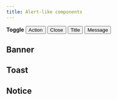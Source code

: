 ```yaml
---
title: Alert-like components
---
```


<div class="qwerqwerqwerqwer d-pt64">
  <div class="d-d-flex d-d-flex d-jc-center d-flow8 d-ai-center">
    <strong>Toggle</strong>
    <button class="d-btn d-btn--outlined" onclick="(() => { const buttons = document.querySelectorAll('.d-notice__actions .d-btn--outlined'); buttons.forEach(button => { button.style.display = button.style.display === 'none' ? 'block' : 'none'; }); })()"><dt-icon name="eye" size="300" /> Action</button>
    <button class="d-btn d-btn--outlined" onclick="(() => { const buttons = document.querySelectorAll('.d-notice__actions .d-btn--circle'); buttons.forEach(button => { button.style.display = button.style.display === 'none' ? 'block' : 'none'; }); })()"><dt-icon name="eye" size="300" /> Close</button>
    <button class="d-btn d-btn--outlined" onclick="(() => { const buttons = document.querySelectorAll('.d-notice__title'); buttons.forEach(button => { button.style.display = button.style.display === 'none' ? 'block' : 'none'; }); })()"><dt-icon name="eye" size="300" /> Title</button>
    <button class="d-btn d-btn--outlined" onclick="(() => { const buttons = document.querySelectorAll('.d-notice__message'); buttons.forEach(button => { button.style.display = button.style.display === 'none' ? 'block' : 'none'; }); })()"><dt-icon name="eye" size="300" /> Message</button>
  </div>
  <h2>Banner</h2>
  <div class="qwerqwerqwerqwer__list">
    <div>
      <example-banner />
    </div>
  </div>
  <h2>Toast</h2>
  <div class="qwerqwerqwerqwer__list">
    <div>
      <example-toast />
    </div>
  </div>
  <h2>Notice</h2>
  <div class="qwerqwerqwerqwer__list">
    <div class="d-d-flex d-flow16">
      <div class="d-fl-grow1 d-stack16">
        <example-notice class="d-w100p" kind="base" role="status" />
        <example-notice class="d-w100p" kind="error" role="status" />
        <example-notice class="d-w100p" kind="info" role="status" />
        <example-notice class="d-w100p" kind="success" role="status" />
        <example-notice class="d-w100p" kind="warning" role="status" />
      </div>
      <div class="d-fl-grow1 d-stack16">
        <example-notice class="d-w100p" kind="base" role="status" important />
        <example-notice class="d-w100p" kind="error" role="status" important />
        <example-notice class="d-w100p" kind="info" role="status" important />
        <example-notice class="d-w100p" kind="success" role="status" important />
        <example-notice class="d-w100p" kind="warning" role="status" important />
      </div>
    </div>
  </div>
</div>

<script setup>
  import { accessible } from '@data/banner.json';
  import ExampleBanner from '@exampleComponents/ExampleBanner.vue';
  import ExampleToast from '@exampleComponents/ExampleToast.vue';
  import ExampleNotice from '@exampleComponents/ExampleNotice.vue';
</script>
